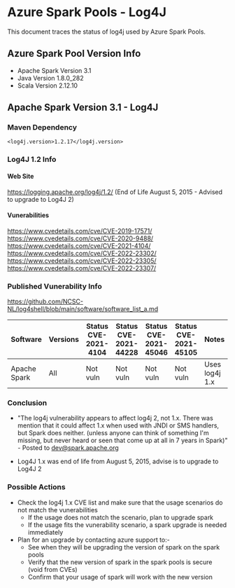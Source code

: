 # Azure Spark Pools - Log4J

This document traces the status of log4j used by Azure Spark Pools.

## Azure Spark Pool Version Info

* Apache Spark Version 3.1
* Java Version 1.8.0_282
* Scala Version 2.12.10

## Apache Spark Version 3.1 - Log4J

### Maven Dependency

```
<log4j.version>1.2.17</log4j.version>
```

### Log4J 1.2 Info

#### Web Site

https://logging.apache.org/log4j/1.2/ (End of Life August 5, 2015 - Advised to upgrade to Log4J 2)

#### Vunerabilities

https://www.cvedetails.com/cve/CVE-2019-17571/
https://www.cvedetails.com/cve/CVE-2020-9488/
https://www.cvedetails.com/cve/CVE-2021-4104/
https://www.cvedetails.com/cve/CVE-2022-23302/
https://www.cvedetails.com/cve/CVE-2022-23305/
https://www.cvedetails.com/cve/CVE-2022-23307/

### Published Vunerability Info

https://github.com/NCSC-NL/log4shell/blob/main/software/software_list_a.md

|Software    |Versions|Status CVE-2021-4104|Status CVE-2021-44228|Status CVE-2021-45046|Status CVE-2021-45105|Notes         |Links|
|------------|--------|--------------------|---------------------|---------------------|---------------------|--------------|-----|
|Apache	Spark|All     |Not vuln            |Not vuln             |Not vuln             |Not vuln             |Uses log4j 1.x|https://lists.apache.org/thread/wwm13b9764vjms5t8n96j6jklys49cyr|

### Conclusion

* "The log4j vulnerability appears to affect log4j 2, not 1.x.
There was mention that it could affect 1.x when used with JNDI or SMS
handlers, but Spark does neither. (unless anyone can think of something I'm
missing, but never heard or seen that come up at all in 7 years in Spark)" - Posted to dev@spark.apache.org

* Log4J 1.x was end of life from August 5, 2015, advise is to upgrade to Log4J 2

### Possible Actions

* Check the log4j 1.x CVE list and make sure that the usage scenarios do not match the vunerabilities
  * If the usage does not match the scenario, plan to upgrade spark
  * If the usage fits the vunerability scenario, a spark upgrade is needed immediately
* Plan for an upgrade by contacting azure support to:-
  * See when they will be upgrading the version of spark on the spark pools
  * Verify that the new version of spark in the spark pools is secure (void from CVEs)
  * Confirm that your usage of spark will work with the new version
